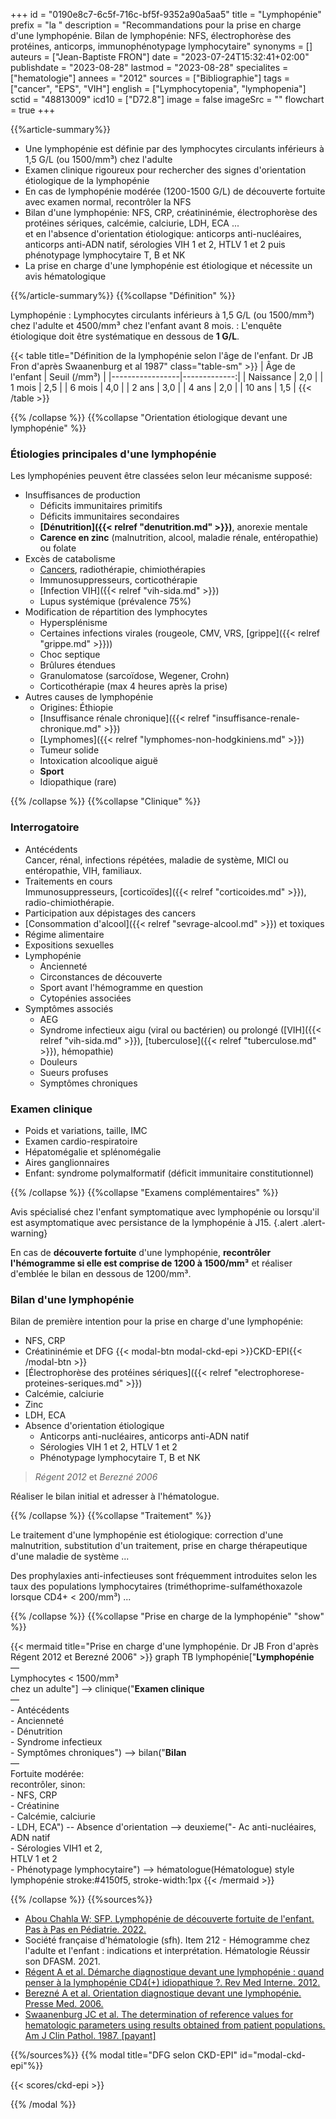 +++
id = "0190e8c7-6c5f-716c-bf5f-9352a90a5aa5"
title = "Lymphopénie"
prefix = "la "
description = "Recommandations pour la prise en charge d'une lymphopénie. Bilan de lymphopénie: NFS, électrophorèse des protéines, anticorps, immunophénotypage lymphocytaire"
synonyms = []
auteurs = ["Jean-Baptiste FRON"]
date = "2023-07-24T15:32:41+02:00"
publishdate = "2023-08-28"
lastmod = "2023-08-28"
specialites = ["hematologie"]
annees = "2012"
sources = ["Bibliographie"]
tags = ["cancer", "EPS", "VIH"]
english = ["Lymphocytopenia", "lymphopenia"]
sctid = "48813009"
icd10 = ["D72.8"]
image = false
imageSrc = ""
flowchart = true
+++

{{%article-summary%}}

- Une lymphopénie est définie par des lymphocytes circulants inférieurs à 1,5 G/L (ou 1500/mm³) chez l'adulte
- Examen clinique rigoureux pour rechercher des signes d'orientation étiologique de la lymphopénie
- En cas de lymphopénie modérée (1200-1500 G/L) de découverte fortuite avec examen normal, recontrôler la NFS
- Bilan d'une lymphopénie: NFS, CRP, créatininémie, électrophorèse des protéines sériques, calcémie, calciurie, LDH, ECA ...  
  et en l'absence d'orientation étiologique: anticorps anti-nucléaires, anticorps anti-ADN natif, sérologies VIH 1 et 2, HTLV 1 et 2 puis phénotypage lymphocytaire T, B et NK
- La prise en charge d'une lymphopénie est étiologique et nécessite un avis hématologique

{{%/article-summary%}}
{{%collapse "Définition" %}}

Lymphopénie
: Lymphocytes circulants inférieurs à 1,5 G/L (ou 1500/mm³) chez l'adulte et 4500/mm³ chez l'enfant avant 8 mois.
: L'enquête étiologique doit être systématique en dessous de **1 G/L**.

{{< table title="Définition de la lymphopénie selon l'âge de l'enfant. Dr JB Fron d'après Swaanenburg et al 1987" class="table-sm" >}}
| Âge de l'enfant | Seuil (/mm³) |
|-----------------|-------------:|
| Naissance       |          2,0 |
| 1 mois          |          2,5 |
| 6 mois          |          4,0 |
| 2 ans           |          3,0 |
| 4 ans           |          2,0 |
| 10 ans          |          1,5 |
{{< /table >}}

{{% /collapse %}}
{{%collapse "Orientation étiologique devant une lymphopénie" %}}

### Étiologies principales d'une lymphopénie

Les lymphopénies peuvent être classées selon leur mécanisme supposé:

- Insuffisances de production
  - Déficits immunitaires primitifs
  - Déficits immunitaires secondaires
  - **[Dénutrition]({{< relref "denutrition.md" >}})**, anorexie mentale
  - **Carence en zinc** (malnutrition, alcool, maladie rénale, entéropathie) ou folate
- Excès de catabolisme
  - [Cancers](/tags/cancer/), radiothérapie, chimiothérapies
  - Immunosuppresseurs, corticothérapie
  - [Infection VIH]({{< relref "vih-sida.md" >}})
  - Lupus systémique (prévalence 75%)
- Modification de répartition des lymphocytes
  - Hypersplénisme
  - Certaines infections virales (rougeole, CMV, VRS, [grippe]({{< relref "grippe.md" >}}))
  - Choc septique
  - Brûlures étendues
  - Granulomatose (sarcoïdose, Wegener, Crohn)
  - Corticothérapie (max 4 heures après la prise)
- Autres causes de lymphopénie
  - Origines: Éthiopie
  - [Insuffisance rénale chronique]({{< relref "insuffisance-renale-chronique.md" >}})
  - [Lymphomes]({{< relref "lymphomes-non-hodgkiniens.md" >}})
  - Tumeur solide
  - Intoxication alcoolique aiguë
  - **Sport**
  - Idiopathique (rare)

{{% /collapse %}}
{{%collapse "Clinique" %}}

### Interrogatoire

- Antécédents  
  Cancer, rénal, infections répétées, maladie de système, MICI ou entéropathie, VIH, familiaux.
- Traitements en cours  
  Immunosuppresseurs, [corticoïdes]({{< relref "corticoides.md" >}}), radio-chimiothérapie.
- Participation aux dépistages des cancers
- [Consommation d'alcool]({{< relref "sevrage-alcool.md" >}}) et toxiques
- Régime alimentaire
- Expositions sexuelles
- Lymphopénie
  - Ancienneté
  - Circonstances de découverte
  - Sport avant l'hémogramme en question
  - Cytopénies associées
- Symptômes associés
  - AEG
  - Syndrome infectieux aigu (viral ou bactérien) ou prolongé ([VIH]({{< relref "vih-sida.md" >}}), [tuberculose]({{< relref "tuberculose.md" >}}), hémopathie)
  - Douleurs
  - Sueurs profuses
  - Symptômes chroniques

### Examen clinique

- Poids et variations, taille, IMC
- Examen cardio-respiratoire
- Hépatomégalie et splénomégalie
- Aires ganglionnaires
- Enfant: syndrome polymalformatif (déficit immunitaire constitutionnel)

{{% /collapse %}}
{{%collapse "Examens complémentaires" %}}

Avis spécialisé chez l'enfant symptomatique avec lymphopénie ou lorsqu'il est asymptomatique avec persistance de la lymphopénie à J15.
{.alert .alert-warning}

En cas de **découverte fortuite** d'une lymphopénie, **recontrôler l'hémogramme si elle est comprise de 1200 à 1500/mm³** et réaliser d'emblée le bilan en dessous de 1200/mm³.

### Bilan d'une lymphopénie

Bilan de première intention pour la prise en charge d'une lymphopénie:

- NFS, CRP
- Créatininémie et DFG {{< modal-btn modal-ckd-epi >}}CKD-EPI{{< /modal-btn >}}
- [Électrophorèse des protéines sériques]({{< relref "electrophorese-proteines-seriques.md" >}})
- Calcémie, calciurie
- Zinc
- LDH, ECA
- Absence d'orientation étiologique
  - Anticorps anti-nucléaires, anticorps anti-ADN natif
  - Sérologies VIH 1 et 2, HTLV 1 et 2
  - Phénotypage lymphocytaire T, B et NK

> *Régent 2012* et *Berezné 2006*

Réaliser le bilan initial et adresser à l'hématologue.

{{% /collapse %}}
{{%collapse "Traitement" %}}

Le traitement d'une lymphopénie est étiologique: correction d'une malnutrition, substitution d'un traitement, prise en charge thérapeutique d'une maladie de système ...

Des prophylaxies anti-infectieuses sont fréquemment introduites selon les taux des populations lymphocytaires (triméthoprime-sulfaméthoxazole lorsque CD4+ < 200/mm³) ...

{{% /collapse %}}
{{%collapse "Prise en charge de la lymphopénie" "show" %}}

{{< mermaid title="Prise en charge d'une lymphopénie. Dr JB Fron d'après Régent 2012 et Berezné 2006" >}}
graph TB
  lymphopénie["<b>Lymphopénie</b><br>—<br>Lymphocytes &lt; 1500/mm³<br>chez un adulte"] --> clinique("<b>Examen clinique</b><br>—<br>- Antécédents<br>- Ancienneté<br>- Dénutrition<br>- Syndrome infectieux<br>- Symptômes chroniques") --> bilan("<b>Bilan</b><br>—<br>Fortuite modérée:<br>recontrôler, sinon:<br>- NFS, CRP<br>- Créatinine<br>- Calcémie, calciurie<br>- LDH, ECA") -- Absence d'orientation --> deuxieme("- Ac anti-nucléaires,<br>ADN natif<br>- Sérologies VIH1 et 2,<br>HTLV 1 et 2<br>- Phénotypage lymphocytaire") --> hématologue(Hématologue)
  style lymphopénie stroke:#4150f5, stroke-width:1px
{{< /mermaid >}}

{{% /collapse %}}
{{%sources%}}

- [Abou Chahla W; SFP. Lymphopénie de découverte fortuite de l'enfant. Pas à Pas en Pédiatrie. 2022.](https://pap-pediatrie.fr/hematologie/lymphopenie-de-decouverte-fortuite-de-lenfant)
- Société française d'hématologie (sfh). Item 212 - Hémogramme chez l'adulte et l'enfant : indications et interprétation. Hématologie Réussir son DFASM. 2021.
- [Régent A et al. Démarche diagnostique devant une lymphopénie : quand penser à la lymphopénie CD4(+) idiopathique ?. Rev Med Interne. 2012.](https://www.ncbi.nlm.nih.gov/pmc/articles/PMC7115373/)
- [Berezné A et al. Orientation diagnostique devant une lymphopénie. Presse Med. 2006.](https://www.sciencedirect.com/science/article/pii/S0755498206747091)
- [Swaanenburg JC et al. The determination of reference values for hematologic parameters using results obtained from patient populations. Am J Clin Pathol. 1987. [payant]](https://academic.oup.com/ajcp/article-abstract/88/2/182/1799788?redirectedFrom=fulltext&login=false)

{{%/sources%}}
{{% modal title="DFG selon CKD-EPI" id="modal-ckd-epi"%}}

{{< scores/ckd-epi >}}

{{% /modal %}}
